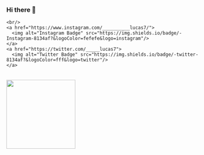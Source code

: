 ### Hi there 👋
    <br/>
    <a href="https://www.instagram.com/__________lucas7/">
      <img alt="Instagram Badge" src="https://img.shields.io/badge/-Instagram-8134af?&logoColor=fefefe&logo=instagram"/>
    </a> 
    <a href="https://twitter.com/_____lucas7">
      <img alt="Twitter Badge" src="https://img.shields.io/badge/-twitter-8134af?&logoColor=fff&logo=twitter"/>
    </a>
  <br />
   <img height="180em" src="https://github-readme-stats.vercel.app/api/top-langs/?username=c0nect&layout=compact&theme=tokyonight"/>
